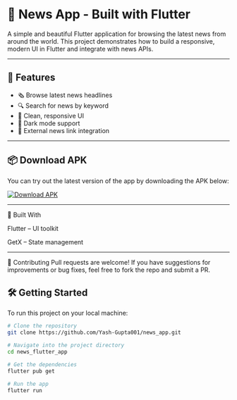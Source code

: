# 📰 News App - Built with Flutter

A simple and beautiful Flutter application for browsing the latest news from around the world. This project demonstrates how to build a responsive, modern UI in Flutter and integrate with news APIs.

---

## 🚀 Features

- 🗞️ Browse latest news headlines  
- 🔍 Search for news by keyword  
- 📱 Clean, responsive UI  
- 🌙 Dark mode support 
- 🔗 External news link integration  

---

## 📦 Download APK

You can try out the latest version of the app by downloading the APK below:

[![Download APK](https://img.shields.io/badge/Download-APK-brightgreen?style=for-the-badge&logo=android)](https://your-apk-download-link.com)


---
🧱 Built With

Flutter – UI toolkit

GetX – State management

---
🤝 Contributing
Pull requests are welcome!
If you have suggestions for improvements or bug fixes, feel free to fork the repo and submit a PR.


## 🛠️ Getting Started

To run this project on your local machine:

```bash
# Clone the repository
git clone https://github.com/Yash-Gupta001/news_app.git

# Navigate into the project directory
cd news_flutter_app

# Get the dependencies
flutter pub get

# Run the app
flutter run
